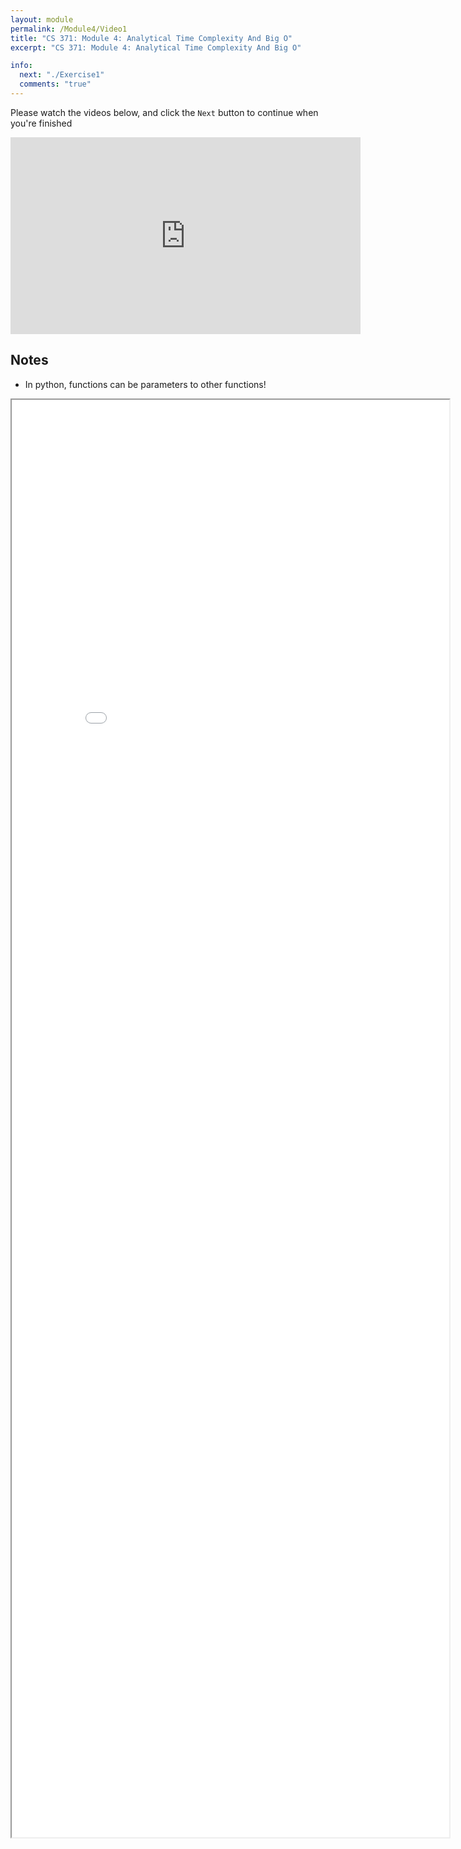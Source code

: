 ```yaml
---
layout: module
permalink: /Module4/Video1
title: "CS 371: Module 4: Analytical Time Complexity And Big O"
excerpt: "CS 371: Module 4: Analytical Time Complexity And Big O"

info:
  next: "./Exercise1"
  comments: "true"
---
```


<p>
Please watch the videos below, and click the <code>Next</code> button to continue when you're finished
</p>

<iframe width="560" height="315" src="https://www.youtube.com/embed/3Z8DTsNMsN8" frameborder="0" allow="accelerometer; autoplay; clipboard-write; encrypted-media; gyroscope; picture-in-picture" allowfullscreen></iframe>


<h2>Notes</h2>

<ul>
<li>In python, functions can be parameters to other functions!</li>
</ul>

<iframe src="../images/Module4/EmpiricalTimeComplexity_NoSpoiler.html" width="700" height="2300"></iframe>